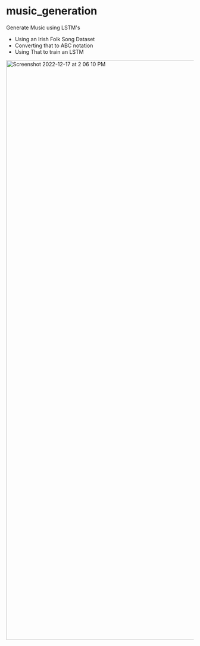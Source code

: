 # music_generation
Generate Music using LSTM's
- Using an Irish Folk Song Dataset
- Converting that to ABC notation
- Using That to train an LSTM 

<img width="1552" alt="Screenshot 2022-12-17 at 2 06 10 PM" src="https://user-images.githubusercontent.com/62306476/208233473-f2479f0d-4410-4c6e-b97b-6fbe199e62a1.png">
